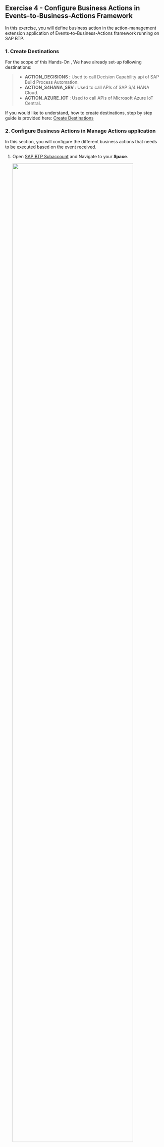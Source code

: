 ## Exercise 4 - Configure Business Actions in Events-to-Business-Actions Framework

In this exercise, you will define business action in the action-management extension application of Events-to-Business-Actions framework running on SAP BTP. 

### 1. Create Destinations

For the scope of this Hands-On , We have already set-up following destinations:
>- **ACTION_DECISIONS** : Used to call Decision Capability api of SAP Build Process Automation.
>- **ACTION_S4HANA_SRV** : Used to call APIs of SAP S/4 HANA Cloud.
>- **ACTION_AZURE_IOT** : Used to call APIs of Microsoft Azure IoT Central.

If you would like to understand, how to create destinations, step by step guide is provided here: [Create Destinations](https://github.com/SAP-samples/btp-events-to-business-actions-framework/tree/main/documentation/Integration-With-Azure-IoT/Scenario1-Inbound-to-SAPS4HANA/Step7-Configure-BusinessActions#1-create-destinations)

### 2. Configure Business Actions in  Manage Actions application

In this section, you will configure the different business actions that needs to be executed based on the event received.

1. Open [SAP BTP Subaccount](https://emea.cockpit.btp.cloud.sap/cockpit/?idp=tdct3ched1.accounts.ondemand.com#/globalaccount/e2a835b0-3011-4c79-818a-d7767c4627cd/subaccount/0e652f06-6ee7-48d1-8877-b84274456b22/subaccountoverview) and Navigate to your **Space**. 

    <img src="./images/BTP_Subaccount_00.jpg" width="90%" height="90%" /> 
    <!-- ![plot](./images/BTP_Subaccount_00.jpg) -->

    then choose **action-management** application. 
    
    <img src="./images/BTP_Subaccount_01.jpg" width="90%" height="90%" />
    <!-- ![plot](./images/BTP_Subaccount_01.jpg) -->
    
    Choose the url provided under **Application Routes** section. This will open up the extension application of Events-to-Business-Framework.

    <img src="./images/ActionManagementApplication.png" width="90%" height="90%" />
    <!-- ![plot](./images/ActionManagementApplication.png) -->

2. Choose **Manage Actions** tile.

    <img src="./images/ActionManagementHome.png" width="90%" height="90%" />
    <!-- ![plot](./images/ActionManagementHome.png) -->

<br>

3. Choose **Create** to create default action entry.

    <img src="./images/createaction.png" width="90%" height="90%" />
    <!-- ![plot](./images/createaction.png) -->

    create page is loaded as shown below:

    <img src="./images/createaction1.png" width="90%" height="90%" />
    <!-- ![plot](./images/createaction1.png) -->

4. In the **Basic Information** section, enter the following configuration values.

    > - Action Name: **Determine Action from Event Information**    
    > - Description: **Determine Action from Event Information**    
    > - Category: **Default Action**    

    <img src="./images/Default_Basic_00.png" width="90%" height="90%" />
    <!-- ![plot](./images/Default_Basic_00.png)     -->

    Choose help on **Action Type** Input and Choose **Service Integration**

    <img src="./images/Default_Basic_01.png" width="90%" height="90%" />
    <!-- ![plot](./images/Default_Basic_01.png) -->

    Basic Information section should look like this now:

    <img src="./images/Default_Basic_02.png" width="90%" height="90%" />
    <!-- ![plot](./images/Default_Basic_02.png) -->

5. In the **HTTP Information** section, enter the following configuration values.

    **Note**: Replace **DecisionID** with the value copied from [Exercise 3 - Configure Decision in Build Process Automation: Part 01](../ex3/README.md/#3-release-and-deploy-sap-build-process-automation-decision).

    Search **Action** in Destination field and Choose **ACTION_DECISIONS**  

    <img src="./images/Default_HTTP_00.png" width="90%" height="90%" />
    <!-- ![plot](./images/Default_HTTP_00.png) -->

    Provide following values as shown below:

    > - Content-Type: **application/json**    
    > - Method: **POST**     
    > - Relative Path: **/v2/rule-services**    
    > - Payload: **```{ "RuleServiceId": "<DecisionID>",
                "Vocabulary": [ {   "EventInfo":{ "SourceSystem": "${{event.data.enrichments.System}}",
                                    "DeviceTemple": "${{event.data.enrichments.DeviceTemplate}}",
                                    "DeviceLocation": "${{event.data.enrichments.Location}}" }  } ] }```**    
    > - Action Id Path in Response: **Result[0].ActionInfo.ActionId**

    Your configuration should look like this:

    <img src="./images/NewBusinessRulesAction.png" width="90%" height="90%" />
    <!-- ![plot](./images/NewBusinessRulesAction.png) -->

6. Choose **Create**.

<br>


7. Create another business action with name **Update Device Status** and enter the following configuration values.

    **Basic Information:**
    > - Action Name: **Update Device Status**    
    > - Description: **Update Device Status**    
    > - Category: **Pre/Post Action**     
    > - Action Type: **Service Integration**      
   
    **HTTP Information:**
    > - Destination: **ACTION_AZURE_IOT**     
    > - Content-Type: **application/json**    
    > - Method: **PATCH**   
    > - Relative Path: **${{event.data.deviceId}}/properties?api-version=2022-07-31**    
    > - Payload: **```{  "Status": "Re-fill Request Created"  }```**

    Your configuration should look like this:

    <img src="./images/UpdateDeviceAction.png" width="90%" height="90%" />
    <!-- ![plot](./images/UpdateDeviceAction.png) -->

<br>


8. Create another business action with name **Create Purchase Requisition** and enter the following  configuration values.

    **Basic Information:**

    > - Action Name: **Create Purchase Requisition**    
    > - Description: **Create Purchase Requisition**    
    > - Category: **Main Action**    
    > - Action Type: **Service Integration**    
    
    **HTTP Information:**

    > - Destination: **ACTION_S4HANA_SRV**    
    > - Content-Type: **application/json**    
    > - Method: **POST**     
    > - Relative Path: **/API_PURCHASEREQ_PROCESS_SRV/A_PurchaseRequisitionHeader**     
    > - Payload:  
        <script src="https://gist.github.com/AjitKP91/a8598d7851d894403f8ba154966bae38.js"></script>
        <!-- ```
                {
                    "PurchaseRequisition": "",
                    "PurchaseRequisitionType": "NB",
                    "PurReqnDescription": "Refill Container ${{event.data.enrichments.DeviceName}}",
                    "SourceDetermination": false,
                    "PurReqnDoOnlyValidation": false,
                    "to_PurchaseReqnItem": {
                        "results": [
                            {
                            "PurchaseRequisition": "",
                            "PurchaseRequisitionItem": "10",
                            "PurchaseRequisitionType": "NB",
                            "PurchaseRequisitionItemText": "Re-fill Container",
                            "Material": "TG10",
                            "MaterialGroup": "L001",
                            "RequestedQuantity": "1",
                            "PurchasingOrganization": "1710",
                            "PurchasingGroup": "001",
                            "Plant": "1710",
                            "OrderedQuantity": "1",
                            "DeliveryDate": "2023-11-02T00:00:00"
                            }
                        ]
                    }
                }
        ```    -->
    > - Is Csrf Token Needed?: **true**     

    **Related Actions:**     
    Choose create and enter following values: 
    > - Flow Type: **Post Action**
    > - Action: **Update Device Status**

    Your configuration should look like this:

    <img src="./images/CreatePurchaseRequisitionAction.png" width="90%" height="90%" />
    <!-- ![plot](./images/CreatePurchaseRequisitionAction.png) -->

    Final Actions list should look like as shown below:

    <img src="./images/FinalActions.png" width="90%" height="90%" />
    <!-- ![plot](./images/FinalActions.png) -->

### 3. Congratulations!

Congratulations on completing your Exercise 4! You have successfully defined business action in the action-management extension application of Events-to-Business-Actions framework on SAP BTP.

Let's Continue to - [Exercise 5 - Configure Decision in Build Process Automation: Part 02](../ex5/README.md)

